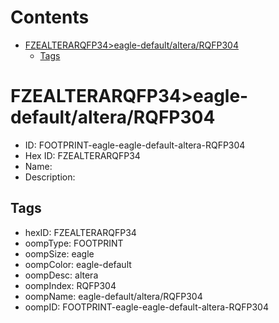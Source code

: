 



Contents
========

* [FZEALTERARQFP34>eagle-default/altera/RQFP304](#fzealterarqfp34eagle-defaultalterarqfp304)
	* [Tags](#tags)

# FZEALTERARQFP34>eagle-default/altera/RQFP304

- ID: FOOTPRINT-eagle-eagle-default-altera-RQFP304
- Hex ID: FZEALTERARQFP34
- Name: 
- Description: 

## Tags

- hexID: FZEALTERARQFP34
- oompType: FOOTPRINT
- oompSize: eagle
- oompColor: eagle-default
- oompDesc: altera
- oompIndex: RQFP304
- oompName: eagle-default/altera/RQFP304
- oompID: FOOTPRINT-eagle-eagle-default-altera-RQFP304
